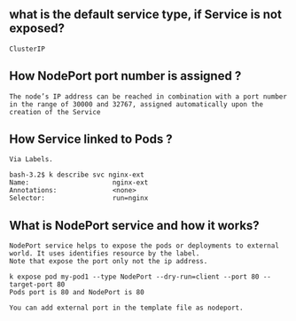 ## what is the default service type, if Service is not exposed?

```
ClusterIP
```

## How NodePort port number is assigned ?

```
The node’s IP address can be reached in combination with a port number in the range of 30000 and 32767, assigned automatically upon the creation of the Service
```

## How Service linked to Pods ?

```
Via Labels.

bash-3.2$ k describe svc nginx-ext
Name:                     nginx-ext
Annotations:              <none>
Selector:                 run=nginx

```

## What is NodePort service and how it works?

```
NodePort service helps to expose the pods or deployments to external world. It uses identifies resource by the label.
Note that expose the port only not the ip address.

k expose pod my-pod1 --type NodePort --dry-run=client --port 80 --target-port 80
Pods port is 80 and NodePort is 80

You can add external port in the template file as nodeport.

```





